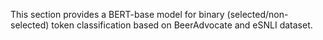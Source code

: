 This section provides a BERT-base model for binary (selected/non-selected) 
token classification based on BeerAdvocate and eSNLI dataset.
